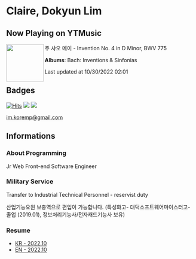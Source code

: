 # Claire, Dokyun Lim

## Now Playing on YTMusic

[<img align="left" width="100" src="https://lh3.googleusercontent.com/jhv0klw7EG2c3R-LgJmoJtJtkpJ1OnTw6E5uduUzSevavP5UxXnHFJO2JJIRaQW4toESZTVYaZ0gi10s">](https://music.youtube.com/watch?v=0Wt84_ojrQM)

주 샤오 메이 - Invention No. 4 in D Minor, BWV 775

**Albums**: Bach: Inventions & Sinfonias

Last updated at 10/30/2022 02:01

## Badges

[![Hits](https://hits.seeyoufarm.com/api/count/incr/badge.svg?url=https%3A%2F%2Fgithub.com%2Fkoremp%2Fkormep&count_bg=%2379C83D&title_bg=%23555555&icon=&icon_color=%23E7E7E7&title=hits&edge_flat=false)](https://hits.seeyoufarm.com)
<a href="https://dev.to/koremp"><img src="https://img.shields.io/badge/dev.to-0A0A0A?style=for-the-badge&logo=devdotto&logoColor=white"/></a>
<a href="https://www.linkedin.com/in/koremp"><img src="https://img.shields.io/badge/LinkedIn-0077B5?style=flat-square&logo=linkedin&logoColor=white"/></a>

im.koremp@gmail.com

## Informations

### About Programming

Jr Web Front-end Software Engineer

### Military Service

Transfer to Industrial Technical Personnel - reservist duty

산업기능요원 보충역으로 편입이 가능합니다. (특성화고- 대덕소프트웨어마이스터고- 졸업 (2019.01), 정보처리기능사/전자캐드기능사 보유)

### Resume

* [KR - 2022.10](./resume/README.md)
* [EN - 2022.10](./resume/README.en.md)
